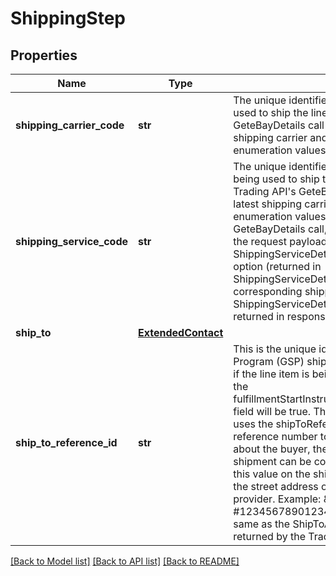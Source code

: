 # ShippingStep

## Properties
Name | Type | Description | Notes
------------ | ------------- | ------------- | -------------
**shipping_carrier_code** | **str** | The unique identifier of the shipping carrier being used to ship the line item. Note: The Trading API&#x27;s GeteBayDetails call can be used to retrieve the latest shipping carrier and shipping service option enumeration values. | [optional] 
**shipping_service_code** | **str** | The unique identifier of the shipping service option being used to ship the line item. Note: Use the Trading API&#x27;s GeteBayDetails call to retrieve the latest shipping carrier and shipping service option enumeration values. When making the GeteBayDetails call, include the DetailName field in the request payload and set its value to ShippingServiceDetails. Each valid shipping service option (returned in ShippingServiceDetails.ShippingService field) and corresponding shipping carrier (returned in ShippingServiceDetails.ShippingCarrier field) is returned in response payload. | [optional] 
**ship_to** | [**ExtendedContact**](ExtendedContact.md) |  | [optional] 
**ship_to_reference_id** | **str** | This is the unique identifer of the Global Shipping Program (GSP) shipment. This field is only returned if the line item is being shipped via GSP (the value of the fulfillmentStartInstructions.ebaySupportedFulfillment field will be true. The international shipping provider uses the shipToReferenceId value as the primary reference number to retrieve the relevant details about the buyer, the order, and the fulfillment, so the shipment can be completed. Sellers must include this value on the shipping label immediately above the street address of the international shipping provider. Example: &amp;quot;Reference #1234567890123456&amp;quot; Note: This value is the same as the ShipToAddress.ReferenceID value returned by the Trading API&#x27;s GetOrders call. | [optional] 

[[Back to Model list]](../README.md#documentation-for-models) [[Back to API list]](../README.md#documentation-for-api-endpoints) [[Back to README]](../README.md)

